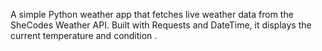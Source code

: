 A simple Python weather app that fetches live weather data from the SheCodes Weather API. Built with Requests and DateTime, it displays the current temperature and condition .

